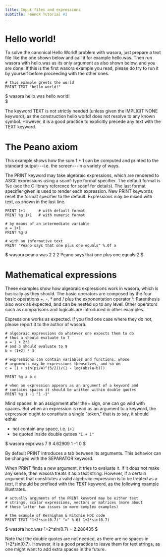 ```yaml
---
title: Input files and expressions
subtitle: FeenoX Tutorial #1
...
```


# Hello world!

To solve the canonical Hello World! problem with wasora, just prepare a text file like the one shown below and call it for example hello.was. Then run wasora with hello.was as its only argument as also shown below, and you are done. If this is the first wasora example you read, please do try to run it by yourself before proceeding with the other ones.

```
# this example greets the world
PRINT TEXT "hello world!"
```

$ wasora hello.was
hello world!    
$ 

The keyword TEXT is not strictly needed (unless given the IMPLICIT NONE keyword), as the construction hello world! does not resolve to any known symbol. However, it is a good practice to explicitly precede any text with the TEXT keyword.

# The Peano axiom

This example shows how the sum $1+1$ can be computed and printed to the standard output---i.e. the screen---in a variety of ways.

The PRINT keyword may take algebraic expressions, which are rendered to ASCII expressions using a scanf-type format specifier. The default format is %e (see the C library reference for scanf for details). The last format specifier given is used to render each expression. New PRINT keywords reset the format specifier to the default. Expressions may be mixed with text, as shown in the last line.


```
PRINT 1+1      # with default format
PRINT %g 1+1   # with numeric format

# by means of an intermediate variable
a = 1+1
PRINT %g a 

# with an informative text
PRINT "Peano says that one plus one equals" %.0f a
```

$ wasora peano.was
2
2
2
Peano says that one plus one equals 2
$ 

# Mathematical expressions

These examples show how algebraic expressions work in wasora, which is basically as they should. The basic operators are composed by the four basic operations +, -, * and / plus the exponentation operator ^. Parenthesis also work as expected, and can be nested up to any level. Other operators such as comparisons and logicals are introduced in other examples.


Expressions works as expected. If you find one case where they do not, please report it to the author of wasora.

```
# algebraic expressions do whatever one expects them to do
# thus a should evaluate to 7
a = 1 + 2*3
# and b should evaluate to 9
b = (1+2) * 3

# expressions can contain variables and functions, whose
# arguments may be expressions themselves, and so on
c = (1 + sin(pi/4)^(5/2))/(1 - log(abs(a-b)))

PRINT %g a b c

# when an expression appears as an argument of a keyword and
# contains spaces it should be written within double quotes
PRINT %g 1 -1 "1 -1"
```

Mind spaces! In an assignment after the `=` sign, one can go wild with spaces.
But when an expression is read as an argument to a keyword, the expression ought to constitute a single "token," that is to say, it should either

 * not contain any space, i.e. `1+1`
 * be quoted inside double qutoes `"1 + 1"`


$ wasora expr.was
7   9   4.62909
1   -1  0
$ 

By default PRINT introduces a tab between its arguments. This behavior can be changed with the SEPARATOR keyword.


When PRINT finds a new argument, it tries to evaluate it. If it does not make any sense, then wasora treats it as a text string. However, if a certain argument that constitutes a valid algebraic expression is to be treated as a text, it should be prefixed with the TEXT keyword, as the following example illustrates.

```
# actually arguments of the PRINT keyword may be either text
# strings, scalar expressions, vectors or matrices (more about
# these latter two issues in more complex examples)

# the example of Kernigham & Ritchie HOC code
PRINT TEXT "1+2*sin(0.7)" "=" %.6f 1+2*sin(0.7)
```

$ wasora hoc.was
1+2*sin(0.7)    =   2.288435
$ 

Note that the double quotes are not needed, as there are no spaces in 1+2*sin(0.7). However, it is a good practice to leave them for text strings, as one might want to add extra spaces in the future.


